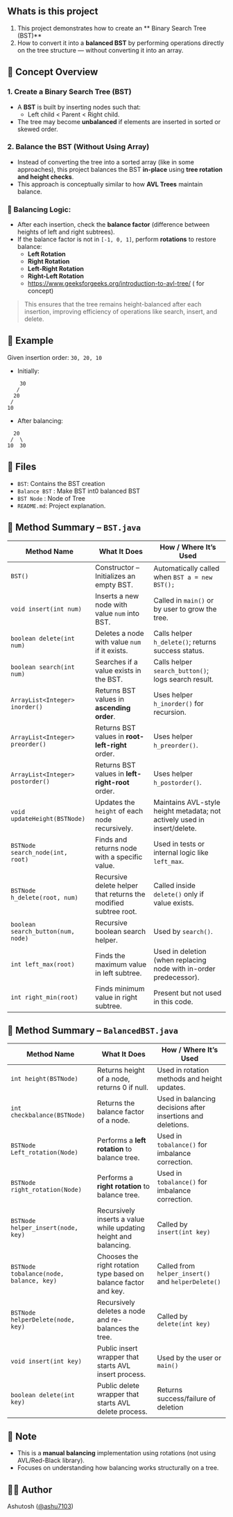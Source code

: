 ## Whats is this project
1. This project demonstrates how to create an ** Binary Search Tree (BST)** 
2. How to convert it into a **balanced BST** by performing operations directly on the tree structure — without converting it into an array.

## 🧠 Concept Overview

### 1. Create a Binary Search Tree (BST)
- A **BST** is built by inserting nodes such that:
  - Left child < Parent < Right child.
- The tree may become **unbalanced** if elements are inserted in sorted or skewed order.

### 2. Balance the BST (Without Using Array)
- Instead of converting the tree into a sorted array (like in some approaches), this project balances the BST **in-place** using **tree rotation and height checks**.
- This approach is conceptually similar to how **AVL Trees** maintain balance.

### 🔁 Balancing Logic:
- After each insertion, check the **balance factor** (difference between heights of left and right subtrees).
- If the balance factor is not in `[-1, 0, 1]`, perform **rotations** to restore balance:
  - **Left Rotation**
  - **Right Rotation**
  - **Left-Right Rotation**
  - **Right-Left Rotation**
  -  https://www.geeksforgeeks.org/introduction-to-avl-tree/  ( for concept)

> This ensures that the tree remains height-balanced after each insertion, improving efficiency of operations like search, insert, and delete.

## 🧪 Example

Given insertion order: `30, 20, 10`

- Initially:

```
    30
   /
  20
 /
10

```

- After balancing:

```
  20
 /  \
10  30

````

## 📁 Files

- `BST`: Contains the BST creation 
- `Balance BST` : Make BST int0 balanced BST
- `BST Node` : Node of Tree
- `README.md`: Project explanation.

## 📘 Method Summary – `BST.java`

| Method Name                              | What It Does                                                    | How / Where It’s Used                                                    |
| ---------------------------------------- | --------------------------------------------------------------- | ------------------------------------------------------------------------ |
| `BST()`                                  | Constructor – Initializes an empty BST.                         | Automatically called when `BST a = new BST();`                           |
| `void insert(int num)`                   | Inserts a new node with value `num` into BST.                   | Called in `main()` or by user to grow the tree.                          |
| `boolean delete(int num)`                | Deletes a node with value `num` if it exists.                   | Calls helper `h_delete()`; returns success status.                       |
| `boolean search(int num)`                | Searches if a value exists in the BST.                          | Calls helper `search_button()`; logs search result.                      |
| `ArrayList<Integer> inorder()`           | Returns BST values in **ascending order**.                      | Uses helper `h_inorder()` for recursion.                                 |
| `ArrayList<Integer> preorder()`          | Returns BST values in **root-left-right** order.                | Uses helper `h_preorder()`.                                              |
| `ArrayList<Integer> postorder()`         | Returns BST values in **left-right-root** order.                | Uses helper `h_postorder()`.                                             |
| `void updateHeight(BSTNode)`             | Updates the `height` of each node recursively.                  | Maintains AVL-style height metadata; not actively used in insert/delete. |
| `BSTNode search_node(int, root)`         | Finds and returns node with a specific value.                   | Used in tests or internal logic like `left_max`.                         |
| `BSTNode h_delete(root, num)`            | Recursive delete helper that returns the modified subtree root. | Called inside `delete()` only if value exists.                           |
| `boolean search_button(num, node)`       | Recursive boolean search helper.                                | Used by `search()`.                                                      |
| `int left_max(root)`                     | Finds the maximum value in left subtree.                        | Used in deletion (when replacing node with in-order predecessor).        |
| `int right_min(root)`                    | Finds minimum value in right subtree.                           | Present but not used in this code.                                       |

## 📘 Method Summary – `BalancedBST.java`

| Method Name                             | What It Does                                                     | How / Where It’s Used                                       |
| --------------------------------------- | ---------------------------------------------------------------- | ----------------------------------------------------------- |
| `int height(BSTNode)`                   | Returns height of a node, returns 0 if null.                     | Used in rotation methods and height updates.                |
| `int checkbalance(BSTNode)`             | Returns the balance factor of a node.                            | Used in balancing decisions after insertions and deletions. |
| `BSTNode Left_rotation(Node)`           | Performs a **left rotation** to balance tree.                    | Used in `tobalance()` for imbalance correction.             |
| `BSTNode right_rotation(Node)`          | Performs a **right rotation** to balance tree.                   | Used in `tobalance()` for imbalance correction.             |
| `BSTNode helper_insert(node, key)`      | Recursively inserts a value while updating height and balancing. | Called by `insert(int key)`                                 |
| `BSTNode tobalance(node, balance, key)` | Chooses the right rotation type based on balance factor and key. | Called from `helper_insert()` and `helperDelete()`          |
| `BSTNode helperDelete(node, key)`       | Recursively deletes a node and re-balances the tree.             | Called by `delete(int key)`                                 |
| `void insert(int key)`                  | Public insert wrapper that starts AVL insert process.            | Used by the user or `main()`                                |
| `boolean delete(int key)`               | Public delete wrapper that starts AVL delete process.            | Returns success/failure of deletion                         |




## 📌 Note

* This is a **manual balancing** implementation using rotations (not using AVL/Red-Black library).
* Focuses on understanding how balancing works structurally on a tree.

## 👨‍💻 Author

Ashutosh ([@ashu7103](https://github.com/ashu7103))

